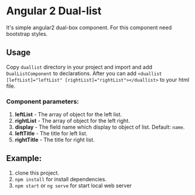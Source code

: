 # Angular 2 Dual-list

It's simple angular2 dual-box component.
For this component need bootstrap styles.

## Usage
Copy `duallist` directory in your project and import and add `DualListComponent` to declarations.
After you can add `<duallist [leftList]="leftList" [rightList]="rightList"></duallist>` to your html file.

### Component parameters:
1) **leftList** - The array of object for the left list.
2) **rightList** - The array of object for the left right.
3) **display** - The field name which display to object of list. Default: `name`.
4) **leftTitle** - The title for left list.
5) **rightTitle** - The title for right list.

## Example:
1) clone this project.
2) `npm install` for install dependencies.
3) `npm start` or `ng serve` for start local web server
